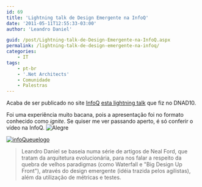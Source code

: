 ```yaml
---
id: 69
title: 'Lightning talk de Design Emergente na InfoQ'
date: '2011-05-11T12:55:33-03:00'
author: 'Leandro Daniel'

guid: /post/Lightning-talk-de-Design-Emergente-na-InfoQ.aspx
permalink: /lightning-talk-de-design-emergente-na-infoq/
categories:
    - IT
tags:
    - pt-br
    - '.Net Architects'
    - Comunidade
    - Palestras
---
```


Acaba de ser publicado no site [InfoQ](http://www.infoq.com/br/presentations/dnad-lightning-leandro) [esta lightning talk](http://www.infoq.com/br/presentations/dnad-lightning-leandro) que fiz no DNAD10.

Foi uma experiência muito bacana, pois a apresentação foi no formato conhecido como *ignite*. Se quiser me ver passando aperto, é só conferir o vídeo na InfoQ. ![Alegre](http://leandrodaniel.com/pics/wlEmoticon-smile_4.png)

[![infoQueuelogo](http://leandrodaniel.com/pics/infoQueuelogo.gif "infoQueuelogo")](http://www.infoq.com/br/presentations/dnad-lightning-leandro)

> Leandro Daniel se baseia numa série de artigos de Neal Ford, que tratam da arquitetura evolucionária, para nos falar a respeito da quebra de velhos paradigmas (como Waterfall e "Big Design Up Front"), através do design emergente (idéia trazida pelos agilistas), além da utilização de métricas e testes.
